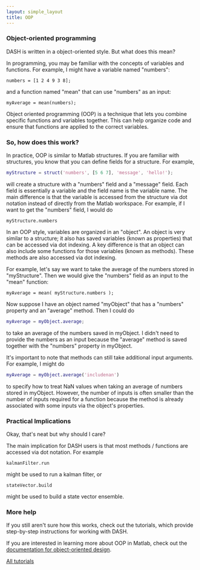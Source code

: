 ```yaml
---
layout: simple_layout
title: OOP
---
```


### Object-oriented programming
DASH is written in a object-oriented style. But what does this mean?

In programming, you may be familiar with the concepts of variables and functions. For example, I might have a variable named "numbers":
```
numbers = [1 2 4 9 3 8];
```
and a function named "mean" that can use "numbers" as an input:
```
myAverage = mean(numbers);
```

Object oriented programming (OOP) is a technique that lets you combine specific functions and variables together. This can help organize code and ensure that functions are applied to the correct variables.


### So, how does this work?

In practice, OOP is similar to Matlab structures. If you are familiar with structures, you know that you can define fields for a structure. For example,
```matlab
myStructure = struct('numbers', [5 6 7], 'message', 'hello!');
```
will create a structure with a "numbers" field and a "message" field. Each field is essentially a variable and the field name is the variable name. The main difference is that the variable is accessed from the structure via dot notation instead of directly from the Matlab workspace. For example, if I want to get the "numbers" field, I would do
```
myStructure.numbers
```

In an OOP style, variables are organized in an "object". An object is very similar to a structure; it also has saved variables (known as properties) that can be accessed via dot indexing. A key difference is that an object can also include some functions for those variables (known as methods). These methods are also accessed via dot indexing.

For example, let's say we want to take the average of the numbers stored in "myStructure". Then we would give the "numbers" field as an input to the "mean" function:
```
myAverage = mean( myStructure.numbers );
```

Now suppose I have an object named "myObject" that has a "numbers" property and an "average" method. Then I could do
```matlab
myAverage = myObject.average;
```
to take an average of the numbers saved in myObject. I didn't need to provide the numbers as an input because the "average" method is saved together with the "numbers" property in myObject.

It's important to note that methods can still take additional input arguments. For example, I might do
```matlab
myAverage = myObject.average('includenan')
```
to specify how to treat NaN values when taking an average of numbers stored in myObject. However, the number of inputs is often smaller than the number of inputs required for a function because the method is already associated with some inputs via the object's properties.


### Practical Implications

Okay, that's neat but why should I care?

The main implication for DASH users is that most methods / functions are accessed via dot notation. For example
```
kalmanFilter.run
```
might be used to run a kalman filter, or
```
stateVector.build
```
might be used to build a state vector ensemble.


### More help

If you still aren't sure how this works, check out the tutorials, which provide step-by-step instructions for working with DASH.

If you are interested in learning more about OOP in Matlab, check out the [documentation for object-oriented design](https://www.mathworks.com/help/matlab/object-oriented-design-with-matlab.html?s_tid=CRUX_lftnav).

[All tutorials](welcome)

